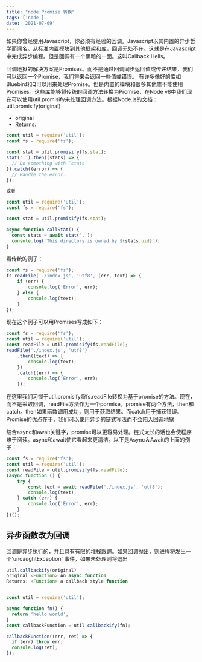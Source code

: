 ```yaml
---
title: "node Promise 转换"
tags: ['node']
date: '2021-07-09'
---
```


如果你曾经使用Javascript，你必须有经验的回调。Javascript以其内置的异步哲学而闻名。从标准内置模块到其他框架和库，回调无处不在。这就是在Javascript中完成异步编程。但是回调有一个黑暗的一面。这叫Callback Hells。

回调地狱的解决方案是Promises。而不是通过回调同步返回值或传递结果，我们可以返回一个Promise，我们将来会返回一些值或错误。 有许多像好的库如Bluebird和Q可以用来处理Promise。但是内置的模块和很多其他库不能使用Promises。这些库能够将传统的回调方法转换为Promise，在Node v8中我们现在可以使用util.promisify来处理回调方法。根据Node.js的文档：
util.promisify(original)

+ original <Function>
+ Returns: <Function>

```js
const util = require('util');
const fs = require('fs');

const stat = util.promisify(fs.stat);
stat('.').then((stats) => {
  // Do something with `stats`
}).catch((error) => {
  // Handle the error.
});

或者

const util = require('util');
const fs = require('fs');

const stat = util.promisify(fs.stat);

async function callStat() {
  const stats = await stat('.');
  console.log(`This directory is owned by ${stats.uid}`);
}
```

看传统的例子：

```js
const fs = require('fs');
fs.readFile('./index.js', 'utf8', (err, text) => {
    if (err) {
        console.log('Error', err);
    } else {
        console.log(text);
    }
});
```

现在这个例子可以用Promises写成如下：

```js
const fs = require('fs');
const util = require('util');
const readFile = util.promisify(fs.readFile);
readFile('./index.js', 'utf8')
    .then((text) => {
        console.log(text);
    })
    .catch((err) => {
        console.log('Error', err);
    });
```

在这里我们习惯于util.promisify将fs.readFile转换为基于promise的方法。现在，而不是采取回调，readFile方法作为一个pormise。promise有两个方法，then和catch。then如果函数调用成功，则用于获取结果。而catch用于捕获错误。Promise的优点在于，我们可以使用异步的链式写法而不会陷入回调地狱

结合async和await关键字，promise可以更容易处理。链式太长的话也会使程序难于阅读。async和await使它看起来更清洁。以下是Async＆Await的上面的例子：

```js
const fs = require('fs');
const util = require('util');
const readFile = util.promisify(fs.readFile);
(async function () {
    try {
        const text = await readFile('./index.js', 'utf8');
        console.log(text);
    } catch (err) {
        console.log('Error', err);
    }
})();
```

## 异步函数改为回调

回调是异步执行的，并且具有有限的堆栈跟踪。如果回调抛出，则进程将发出一个'uncaughtException' 事件，如果未处理则将退出

```js
util.callbackify(original)
original <Function> An async function
Returns: <Function> a callback style function


const util = require('util');

async function fn() {
  return 'hello world';
}
const callbackFunction = util.callbackify(fn);

callbackFunction((err, ret) => {
  if (err) throw err;
  console.log(ret);
});
```
